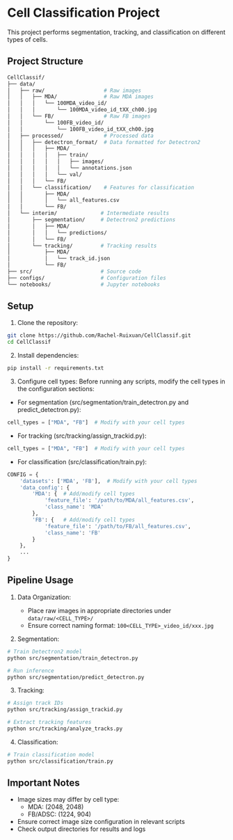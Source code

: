 # Cell Classification Project

This project performs segmentation, tracking, and classification on different types of cells.

## Project Structure
``` bash
CellClassif/
├── data/
│   ├── raw/                   # Raw images
│   │   ├── MDA/               # Raw MDA images
│   │   │   └── 100MDA_video_id/
│   │   │       └── 100MDA_video_id_tXX_ch00.jpg
│   │   └── FB/                # Raw FB images
│   │       └── 100FB_video_id/
│   │           └── 100FB_video_id_tXX_ch00.jpg
│   ├── processed/             # Processed data
│   │   ├── detectron_format/  # Data formatted for Detectron2
│   │   │   ├── MDA/
│   │   │   │   ├── train/
│   │   │   │   │   ├── images/
│   │   │   │   │   └── annotations.json
│   │   │   │   └── val/
│   │   │   └── FB/
│   │   └── classification/    # Features for classification
│   │       ├── MDA/
│   │       │   └── all_features.csv
│   │       └── FB/
│   └── interim/              # Intermediate results
│       ├── segmentation/     # Detectron2 predictions
│       │   ├── MDA/
│       │   │   └── predictions/
│       │   └── FB/
│       └── tracking/         # Tracking results
│           ├── MDA/
│           │   └── track_id.json
│           └── FB/
├── src/                      # Source code
├── configs/                  # Configuration files
└── notebooks/                # Jupyter notebooks
```

## Setup
1. Clone the repository:
```bash
git clone https://github.com/Rachel-Ruixuan/CellClassif.git
cd CellClassif
```

2. Install dependencies:
```bash
pip install -r requirements.txt
```

3. Configure cell types:
Before running any scripts, modify the cell types in the configuration sections:

- For segmentation (src/segmentation/train_detectron.py and predict_detectron.py):
```python
cell_types = ["MDA", "FB"]  # Modify with your cell types
```

- For tracking (src/tracking/assign_trackid.py):
```python
cell_types = ["MDA", "FB"]  # Modify with your cell types
```

- For classification (src/classification/train.py):
```python
CONFIG = {
    'datasets': ['MDA', 'FB'],  # Modify with your cell types
    'data_config': {
        'MDA': {  # Add/modify cell types
            'feature_file': '/path/to/MDA/all_features.csv',
            'class_name': 'MDA'
        },
        'FB': {   # Add/modify cell types
            'feature_file': '/path/to/FB/all_features.csv',
            'class_name': 'FB'
        }
    },
    ...
}
```

## Pipeline Usage

1. Data Organization:
   - Place raw images in appropriate directories under `data/raw/<CELL_TYPE>/`
   - Ensure correct naming format: `100<CELL_TYPE>_video_id/xxx.jpg`

2. Segmentation:
```bash
# Train Detectron2 model
python src/segmentation/train_detectron.py

# Run inference
python src/segmentation/predict_detectron.py
```

3. Tracking:
```bash
# Assign track IDs
python src/tracking/assign_trackid.py

# Extract tracking features
python src/tracking/analyze_tracks.py
```

4. Classification:
```bash
# Train classification model
python src/classification/train.py
```

## Important Notes
- Image sizes may differ by cell type:
  - MDA: (2048, 2048)
  - FB/ADSC: (1224, 904)
- Ensure correct image size configuration in relevant scripts
- Check output directories for results and logs
